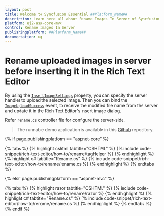 ```yaml
---
layout: post
title: Welcome to Syncfusion Essential ##Platform_Name##
description: Learn here all about Rename Images In Server of Syncfusion Essential ##Platform_Name## widgets based on HTML5 and jQuery.
platform: ej2-asp-core-mvc
control: Rename Images In Server
publishingplatform: ##Platform_Name##
documentation: ug
---
```



# Rename uploaded images in server before inserting it in the Rich Text Editor

By using the [`InsertImageSettings`](https://help.syncfusion.com/cr/aspnetcore-js2/Syncfusion.EJ2.RichTextEditor.RichTextEditor.html#Syncfusion_EJ2_RichTextEditor_RichTextEditor_InsertImageSettings) property, you can specify the server handler to upload the selected image. Then you can bind the [`ImageUploadSuccess`](https://help.syncfusion.com/cr/aspnetcore-js2/Syncfusion.EJ2.RichTextEditor.RichTextEditor.html#Syncfusion_EJ2_RichTextEditor_RichTextEditor_ImageUploadSuccess) event, to receive the modified file name from the server and update it in the Rich Text Editor's insert image dialog.

Refer `rename.cs` controller file for configure the server-side.

> The runnable demo application is available in this [Github](https://github.com/SyncfusionExamples/aspnet-mvc-richtexteditor-rename-image) repository.

{% if page.publishingplatform == "aspnet-core" %}

{% tabs %}
{% highlight cshtml tabtitle="CSHTML" %}
{% include code-snippet/rich-text-editor/how-to/rename/tagHelper %}
{% endhighlight %}
{% highlight c# tabtitle="Rename.cs" %}
{% include code-snippet/rich-text-editor/how-to/rename/rename.cs %}
{% endhighlight %}
{% endtabs %}

{% elsif page.publishingplatform == "aspnet-mvc" %}

{% tabs %}
{% highlight razor tabtitle="CSHTML" %}
{% include code-snippet/rich-text-editor/how-to/rename/razor %}
{% endhighlight %}
{% highlight c# tabtitle="Rename.cs" %}
{% include code-snippet/rich-text-editor/how-to/rename/rename.cs %}
{% endhighlight %}
{% endtabs %}
{% endif %}

